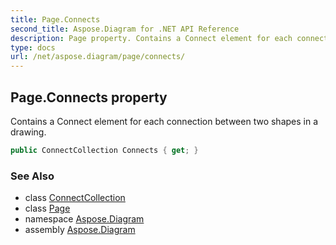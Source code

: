 ```yaml
---
title: Page.Connects
second_title: Aspose.Diagram for .NET API Reference
description: Page property. Contains a Connect element for each connection between two shapes in a drawing
type: docs
url: /net/aspose.diagram/page/connects/
---
```

## Page.Connects property

Contains a Connect element for each connection between two shapes in a drawing.

```csharp
public ConnectCollection Connects { get; }
```

### See Also

* class [ConnectCollection](../../connectcollection/)
* class [Page](../)
* namespace [Aspose.Diagram](../../page/)
* assembly [Aspose.Diagram](../../../)


